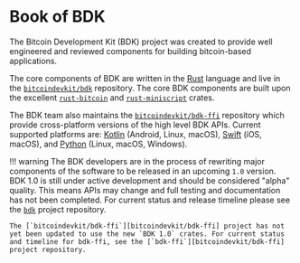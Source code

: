 # Book of BDK

The Bitcoin Development Kit (BDK) project was created to provide well engineered and reviewed components for building bitcoin-based applications.

The core components of BDK are written in the [Rust] language and live in the [`bitcoindevkit/bdk`][bitcoindevkit/bdk] repository. The core BDK components are built upon the excellent [`rust-bitcoin`][rust-bitcoin] and [`rust-miniscript`][rust-miniscript] crates.

The BDK team also maintains the [`bitcoindevkit/bdk-ffi`][bitcoindevkit/bdk-ffi] repository which provide cross-platform versions of the high level BDK APIs. Current supported platforms are: [Kotlin] (Android, Linux, macOS), [Swift] (iOS, macOS), and [Python] (Linux, macOS, Windows).

!!! warning
    The BDK developers are in the process of rewriting major components of the software to be released in an upcoming `1.0` version. BDK 1.0 is still under active development and should be considered "alpha" quality.
    This means APIs may change and full testing and documentation has not been completed.
    For current status and release timeline please see the [`bdk`][bitcoindevkit/bdk] project repository.

    The [`bitcoindevkit/bdk-ffi`][bitcoindevkit/bdk-ffi] project has not yet been updated to use the new `BDK 1.0` crates. For current status and timeline for bdk-ffi, see the [`bdk-ffi`][bitcoindevkit/bdk-ffi] project repository.

[bitcoindevkit/bdk]: https://github.com/bitcoindevkit/bdk
[rust-bitcoin]: https://github.com/rust-bitcoin/rust-bitcoin
[rust-miniscript]: https://github.com/rust-bitcoin/rust-miniscript
[bitcoindevkit/bdk-ffi]: https://github.com/bitcoindevkit/bdk-ffi
[Rust]: https://www.rust-lang.org/
[Kotlin]: https://kotlinlang.org/
[Swift]: https://www.swift.org/
[Python]: https://www.python.org/
